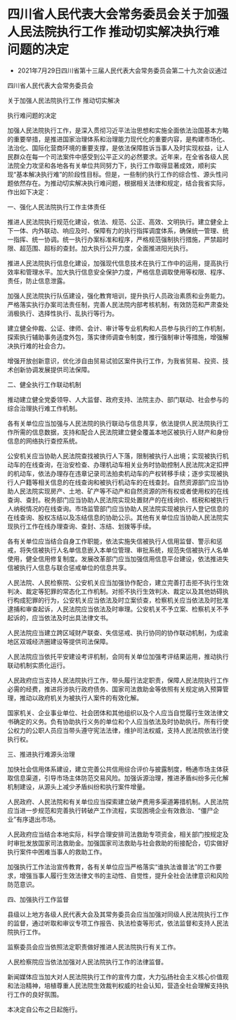 # 四川省人民代表大会常务委员会关于加强人民法院执行工作 推动切实解决执行难问题的决定

- 2021年7月29日四川省第十三届人民代表大会常务委员会第二十九次会议通过

<!-- INFO END -->

四川省人民代表大会常务委员会

关于加强人民法院执行工作 推动切实解决

执行难问题的决定

加强人民法院执行工作，是深入贯彻习近平法治思想和实施全面依法治国基本方略的重要举措，是推进国家治理体系和治理能力现代化的重要内容，是构建市场化、法治化、国际化营商环境的重要支撑，是依法保障胜诉当事人及时实现权益，让人民群众在每一个司法案件中感受到公平正义的必然要求。近年来，在全省各级人民法院全力攻坚和各地各有关单位共同努力下，执行工作取得显著成效，顺利实现“基本解决执行难”的阶段性目标。但是，一些制约执行工作的综合性、源头性问题依然存在。为推动切实解决执行难问题，根据相关法律和规定，结合我省实际，作出如下决定：

一、强化人民法院执行工作主体责任

推进人民法院执行规范化建设，依法、规范、公正、高效、文明执行。建立健全上下一体、内外联动、响应及时、保障有力的执行指挥调度体系，确保统一管理、统一指挥、统一协调。统一执行办案标准和程序，严格规范强制执行措施，严禁超时限、超范围、超标的查封。加大执行公开力度，全面推进阳光执行。

推进人民法院执行信息化建设，加强现代信息技术在执行工作中的运用，提高执行效率和管理水平。加大执行信息安全保护力度，严格信息调取使用等权限、程序、责任，防止信息泄露。

加强人民法院执行队伍建设，强化教育培训，提升执行人员政治素质和业务能力。严格落实执行办案司法责任制，完善人民法院内部考核机制，有效防范和严肃查处消极执行、选择性执行、乱执行等行为。

建立健全仲裁、公证、律师、会计、审计等专业机构和人员参与执行的工作机制，探索执行辅助事务适度外包，落实律师调查令制度，推行强制审计等措施，增强解决执行难的社会合力。

增强开放创新意识，优化涉自由贸易试验区案件执行工作，为我省贸易、投资、技术创新协调发展提供司法保障。

二、健全执行工作联动机制

推动建立健全党委领导、人大监督、政府支持、法院主办、部门联动、社会参与的综合治理执行难工作机制。

各有关单位应当加强与人民法院的执行联动与信息共享，依法提供人民法院执行工作所需的信息数据，支持和配合人民法院建立健全覆盖本地区被执行人财产和身份信息的网络执行查控系统。

公安机关应当协助人民法院查找被执行人下落，限制被执行人出境；实现被执行机动车的在线查询，在治安检查、办理机动车相关业务时协助控制人民法院决定扣押的机动车，依法办理存在违章记录司法拍卖机动车的产权转移手续；逐步实现被执行人户籍等相关信息的在线查询和被执行机动车的在线查封。自然资源部门应当协助人民法院实现房产、土地、矿产等不动产和自然资源的所有权或者使用权的在线查询、查封。税务部门应当协助人民法院实现处置财产的在线询价、核税和被执行人纳税情况的在线查询。市场监管部门应当协助人民法院实现被执行人登记信息的在线查询、股权冻结以及冻结信息的协助公示。其他有关单位应当协助人民法院实现执行工作在线办理查询、查封、冻结、划拨等手续。

各有关单位应当结合自身工作职能，依法实施失信被执行人信用监督、警示和惩戒，将失信被执行人名单信息嵌入本单位管理、审批系统，规范失信被执行人名单使用，健全信用修复制度。发展改革部门应当加强信用信息平台建设，依法推进失信被执行人信息与联合惩戒单位的信息共享。

人民法院、人民检察院、公安机关应当加强协作配合，建立完善打击拒不执行生效判决、裁定等犯罪的常态化工作机制。对拒不执行生效判决、裁定以及其他妨碍执行构成犯罪的行为，公安机关应当依法及时立案侦查，检察机关应当依法及时批准逮捕和审查起诉，人民法院应当依法及时审理。公安机关不予立案、检察机关不予起诉的，应当依法及时出具法律文书。

人民法院应当建立跨区域财产联查、失信惩戒、执行协同的协作联动机制，为成渝地区双城经济圈建设等提供司法保障。

人民法院应当依托平安建设考评机制，会同有关单位加强考评结果运用，推动执行联动机制实质化运行。

人民政府应当支持人民法院执行工作，带头履行法定职责，保障人民法院执行工作必需的经费，推进将涉执行政府债务、国家司法救助金等依照有关规定纳入预算管理，推动以政府机关为被执行人案件的有效化解。

国家机关、企业事业单位、社会团体和其他组织以及个人应当自觉履行生效法律文书确定的义务。负有协助执行义务的单位和个人应当依法及时协助执行。所有行使公权力的公职人员应当带头遵守宪法法律，维护司法权威，支持人民法院依法行使执行权。

三、推进执行难源头治理

加快社会信用体系建设，建立完善公共信用综合评价与披露制度，畅通市场主体获取信息渠道，引导市场主体防范交易风险。加强诉源治理，推进矛盾纠纷多元化解机制建设，从源头上减少矛盾纠纷和执行案件增量。

人民政府、人民法院和有关单位应当探索建立破产费用多渠道筹措机制。人民法院应当进一步规范和完善执行转破产工作流程，实现困境企业有效救治、“僵尸企业”有序退出市场。

人民政府应当结合本地实际，科学合理安排司法救助专项资金，相关部门按规定及时审批发放国家司法救助金。加强国家司法救助与社会救助的衔接配合，切实做好执行案件中困难当事人的救助工作。

加强执行工作法治宣传教育，各有关单位应当严格落实“谁执法谁普法”的工作要求，增强当事人履行生效法律文书的主动性、自觉性，提升全社会法律意识和风险防范意识。

四、加强执行工作监督

县级以上地方各级人民代表大会及其常务委员会应当加强对同级人民法院执行工作的监督，通过听取和审议专项工作报告、执法检查等形式，依法监督和支持人民法院执行工作。

监察委员会应当依照法定职责做好推进人民法院执行有关工作。

人民检察院应当依法加强对人民法院执行工作的法律监督。

新闻媒体应当加大对人民法院执行工作的宣传力度，大力弘扬社会主义核心价值观和法治精神，培植尊重人民法院生效裁判权威的社会认知，营造全社会理解支持执行工作的良好氛围。

本决定自公布之日起施行。
